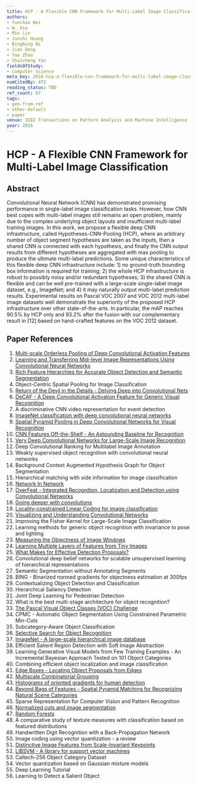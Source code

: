 ```yaml
---
title: HCP - A Flexible CNN Framework for Multi-Label Image Classification
authors:
- Yunchao Wei
- W. Xia
- Min Lin
- Junshi Huang
- Bingbing Ni
- Jian Dong
- Yao Zhao
- Shuicheng Yan
fieldsOfStudy:
- Computer Science
meta_key: 2016-hcp-a-flexible-cnn-framework-for-multi-label-image-classification
numCitedBy: 472
reading_status: TBD
ref_count: 67
tags:
- gen-from-ref
- other-default
- paper
venue: IEEE Transactions on Pattern Analysis and Machine Intelligence
year: 2016
---
```


# HCP - A Flexible CNN Framework for Multi-Label Image Classification

## Abstract

Convolutional Neural Network (CNN) has demonstrated promising performance in single-label image classification tasks. However, how CNN best copes with multi-label images still remains an open problem, mainly due to the complex underlying object layouts and insufficient multi-label training images. In this work, we propose a flexible deep CNN infrastructure, called Hypotheses-CNN-Pooling (HCP), where an arbitrary number of object segment hypotheses are taken as the inputs, then a shared CNN is connected with each hypothesis, and finally the CNN output results from different hypotheses are aggregated with max pooling to produce the ultimate multi-label predictions. Some unique characteristics of this flexible deep CNN infrastructure include: 1) no ground-truth bounding box information is required for training; 2) the whole HCP infrastructure is robust to possibly noisy and/or redundant hypotheses; 3) the shared CNN is flexible and can be well pre-trained with a large-scale single-label image dataset, e.g., ImageNet; and 4) it may naturally output multi-label prediction results. Experimental results on Pascal VOC 2007 and VOC 2012 multi-label image datasets well demonstrate the superiority of the proposed HCP infrastructure over other state-of-the-arts. In particular, the mAP reaches 90.5% by HCP only and 93.2% after the fusion with our complementary result in [12] based on hand-crafted features on the VOC 2012 dataset.

## Paper References

1. [Multi-scale Orderless Pooling of Deep Convolutional Activation Features](2014-multi-scale-orderless-pooling-of-deep-convolutional-activation-features)
2. [Learning and Transferring Mid-level Image Representations Using Convolutional Neural Networks](2014-learning-and-transferring-mid-level-image-representations-using-convolutional-neural-networks)
3. [Rich Feature Hierarchies for Accurate Object Detection and Semantic Segmentation](2014-rich-feature-hierarchies-for-accurate-object-detection-and-semantic-segmentation)
4. Object-Centric Spatial Pooling for Image Classification
5. [Return of the Devil in the Details - Delving Deep into Convolutional Nets](2014-return-of-the-devil-in-the-details-delving-deep-into-convolutional-nets)
6. [DeCAF - A Deep Convolutional Activation Feature for Generic Visual Recognition](2014-decaf-a-deep-convolutional-activation-feature-for-generic-visual-recognition)
7. A discriminative CNN video representation for event detection
8. [ImageNet classification with deep convolutional neural networks](2012-alexnet.md)
9. [Spatial Pyramid Pooling in Deep Convolutional Networks for Visual Recognition](2015-spatial-pyramid-pooling-in-deep-convolutional-networks-for-visual-recognition)
10. [CNN Features Off-the-Shelf - An Astounding Baseline for Recognition](2014-cnn-features-off-the-shelf-an-astounding-baseline-for-recognition)
11. [Very Deep Convolutional Networks for Large-Scale Image Recognition](2015-very-deep-convolutional-networks-for-large-scale-image-recognition)
12. Deep Convolutional Ranking for Multilabel Image Annotation
13. Weakly supervised object recognition with convolutional neural networks
14. Background Context Augmented Hypothesis Graph for Object Segmentation
15. Hierarchical matching with side information for image classification
16. [Network In Network](2014-network-in-network)
17. [OverFeat - Integrated Recognition, Localization and Detection using Convolutional Networks](2014-overfeat-integrated-recognition-localization-and-detection-using-convolutional-networks)
18. [Going deeper with convolutions](2015-going-deeper-with-convolutions)
19. [Locality-constrained Linear Coding for image classification](2010-locality-constrained-linear-coding-for-image-classification)
20. [Visualizing and Understanding Convolutional Networks](2014-visualizing-and-understanding-convolutional-networks)
21. Improving the Fisher Kernel for Large-Scale Image Classification
22. Learning methods for generic object recognition with invariance to pose and lighting
23. [Measuring the Objectness of Image Windows](2012-measuring-the-objectness-of-image-windows)
24. [Learning Multiple Layers of Features from Tiny Images](2009-learning-multiple-layers-of-features-from-tiny-images)
25. [What Makes for Effective Detection Proposals?](2016-what-makes-for-effective-detection-proposals)
26. Convolutional deep belief networks for scalable unsupervised learning of hierarchical representations
27. Semantic Segmentation without Annotating Segments
28. BING - Binarized normed gradients for objectness estimation at 300fps
29. Contextualizing Object Detection and Classification
30. Hierarchical Saliency Detection
31. Joint Deep Learning for Pedestrian Detection
32. What is the best multi-stage architecture for object recognition?
33. [The Pascal Visual Object Classes (VOC) Challenge](2009-the-pascal-visual-object-classes-voc-challenge)
34. CPMC - Automatic Object Segmentation Using Constrained Parametric Min-Cuts
35. Subcategory-Aware Object Classification
36. [Selective Search for Object Recognition](2013-selective-search-for-object-recognition)
37. [ImageNet - A large-scale hierarchical image database](2009-imagenet-a-large-scale-hierarchical-image-database)
38. Efficient Salient Region Detection with Soft Image Abstraction
39. Learning Generative Visual Models from Few Training Examples - An Incremental Bayesian Approach Tested on 101 Object Categories
40. Combining efficient object localization and image classification
41. [Edge Boxes - Locating Object Proposals from Edges](2014-edge-boxes-locating-object-proposals-from-edges)
42. [Multiscale Combinatorial Grouping](2014-multiscale-combinatorial-grouping)
43. [Histograms of oriented gradients for human detection](2005-histograms-of-oriented-gradients-for-human-detection)
44. [Beyond Bags of Features - Spatial Pyramid Matching for Recognizing Natural Scene Categories](2006-beyond-bags-of-features-spatial-pyramid-matching-for-recognizing-natural-scene-categories)
45. Sparse Representation for Computer Vision and Pattern Recognition
46. [Normalized cuts and image segmentation](1997-normalized-cuts-and-image-segmentation)
47. [Random Forests](2004-random-forests)
48. A comparative study of texture measures with classification based on featured distributions
49. Handwritten Digit Recognition with a Back-Propagation Network
50. Image coding using vector quantization - a review
51. [Distinctive Image Features from Scale-Invariant Keypoints](2004-distinctive-image-features-from-scale-invariant-keypoints)
52. [LIBSVM - A library for support vector machines](2011-libsvm-a-library-for-support-vector-machines)
53. Caltech-256 Object Category Dataset
54. Vector quantization based on Gaussian mixture models
55. Deep Learning Tutorial
56. Learning to Detect a Salient Object
